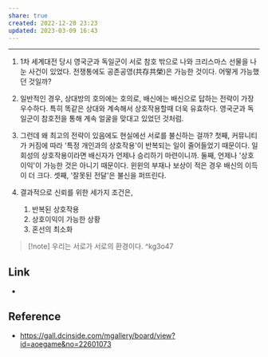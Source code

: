 ```yaml
---
share: true
created: 2022-12-20 23:23
updated: 2023-03-09 16:43
---
```


---


1. 1차 세계대전 당시 영국군과 독일군이 서로 참호 밖으로 나와 크리스마스 선물을 나눈 사건이 있었다.
   전쟁통에도 공존공영(共存共榮)은 가능한 것이다.
   어떻게 가능했던 것일까?
   
2. 일반적인 경우, 상대방의 호의에는 호의로, 배신에는 배신으로 답하는 전략이 가장 우수하다. 
   특히 똑같은 상대와 계속해서 상호작용할때 더욱 유효하다.
   영국군과 독일군이 참호전을 통해 계속 얼굴을 맞대고 있었던 것처럼.
   
3. 그런데 왜 최고의 전략이 있음에도 현실에선 서로를 불신하는 걸까?
   첫째, 커뮤니티가 커짐에 따라 '특정 개인과의 상호작용'이 반복되는 일이 줄어들었기 때문이다. 일회성의 상호작용이라면 배신자가 언제나 승리하기 마련이니까.
   둘째, 언제나 '상호이익'이 가능한 것은 아니기 때문이다. 윈윈의 부재나 보상이 적은 경우 배신의 이득이 더 크다.
   셋째, '잘못된 전달'은 불신을 퍼뜨린다.
   
4. 결과적으로 신뢰를 위한 세가지 조건은,
   1. 반복된 상호작용
   2. 상호이익이 가능한 상황
   3. 혼선의 최소화

>[!note] 우리는 서로가 서로의 환경이다.  ^kg3o47

## Link
- 


## Reference
- https://gall.dcinside.com/mgallery/board/view?id=aoegame&no=22601073